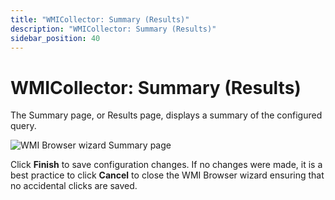 ```yaml
---
title: "WMICollector: Summary (Results)"
description: "WMICollector: Summary (Results)"
sidebar_position: 40
---
```


# WMICollector: Summary (Results)

The Summary page, or Results page, displays a summary of the configured query.

![WMI Browser wizard Summary page](/img/product_docs/accessanalyzer/11.6/admin/datacollector/wmicollector/summary.webp)

Click **Finish** to save configuration changes. If no changes were made, it is a best practice to
click **Cancel** to close the WMI Browser wizard ensuring that no accidental clicks are saved.
